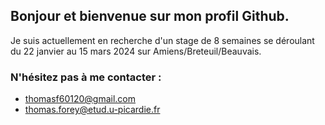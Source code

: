 ## Bonjour et bienvenue sur mon profil Github.

Je suis actuellement en recherche d'un stage de 8 semaines se déroulant du 22 janvier au 15 mars 2024 sur Amiens/Breteuil/Beauvais.

### N'hésitez pas à me contacter :
- thomasf60120@gmail.com
- thomas.forey@etud.u-picardie.fr
